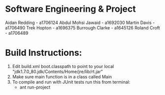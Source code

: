 # Software Engineering & Project

Aidan Redding - a1706124
Abdul Mohsi Jawaid - a1692030
Martin Davis - a1706490
Trek Hopton - a1696375
Burrough Clarke - a1645126
Roland Croft - a1706489


# Build Instructions:

1. Edit build.xml boot.classpath to point to your local "jdk1.7.0_80.jdk/Contents/Home/jre/lib/rt.jar"
2. Make sure main function is in a class called Main
3. To compile and run with JUnit tests run this from terminal:
    - ant run-project
